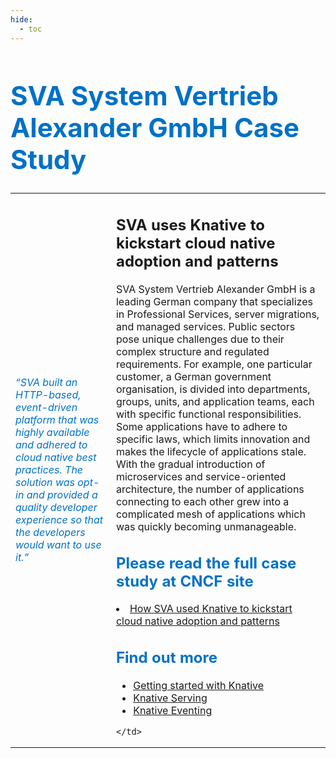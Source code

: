```yaml
---
hide:
  - toc
---
```

<h1 style="color:#0071c7;font-size: 3em;">SVA System Vertrieb Alexander GmbH Case Study</h1>
<table style="border: 0;">
<tr style="background-color: var(--md-default-bg-color);">
<td style="border: 0;">
<div style="min-width: 20mm;">
      <img src="../../../images/case-studies/sva.png" alt="" draggable="false" />
</div>
<div>
<em style="color:#0071c7;font-size: 1em;">“SVA built an HTTP-based, event-driven platform that was highly available and adhered to cloud native best practices. The solution was opt-in and provided a quality developer experience so that the developers would want to use it.”
</em>
</div>
<div>
</div>

</td>

<td style="border: 0;">
<h2 style="font-weight: bold;">SVA uses Knative to kickstart cloud native adoption and patterns</h2>

SVA System Vertrieb Alexander GmbH is a leading German company that specializes in Professional Services, server migrations, and managed services. Public sectors pose unique challenges due to their complex structure and regulated requirements. For example, one particular customer, a German government organisation, is divided into departments, groups, units, and application teams, each with specific functional responsibilities. Some applications have to adhere to specific laws, which limits innovation and makes the lifecycle of applications stale. With the gradual introduction of microservices and service-oriented architecture, the number of applications connecting to each other grew into a complicated mesh of applications which was quickly becoming unmanageable.

<h2 style="color:#0071c7;">Please read the full case study at CNCF site</h2>
<li><a href="https://www.cncf.io/case-studies/system-vertrieb-alexander-gmbh/">How SVA used Knative to kickstart cloud native adoption and patterns</a></li>

<h2 style="color:#0071c7;">Find out more</h2>

<ul>
<li><a href="../../../getting-started/">Getting started with Knative</a></li>
<li><a href="../../../serving/">Knative Serving</a></li>
<li><a href="../../../eventing/">Knative Eventing</a></li>
</ul>

    </td>
  </tr>
</table>
